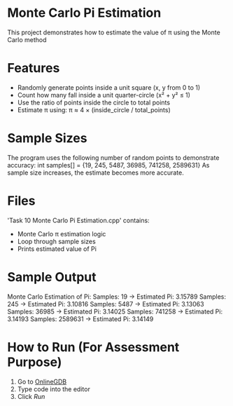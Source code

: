 
# Monte Carlo Pi Estimation

This project demonstrates how to estimate the value of π using the Monte Carlo method 

# Features
- Randomly generate points inside a unit square (x, y from 0 to 1)
- Count how many fall inside a unit quarter-circle (x² + y² ≤ 1)
- Use the ratio of points inside the circle to total points
- Estimate π using: π ≈ 4 × (inside_circle / total_points)

# Sample Sizes

The program uses the following number of random points to demonstrate accuracy:
int samples[] = {19, 245, 5487, 36985, 741258, 2589631}
As sample size increases, the estimate becomes more accurate.

# Files

'Task 10 Monte Carlo Pi Estimation.cpp' contains:
- Monte Carlo π estimation logic
- Loop through sample sizes
- Prints estimated value of Pi

# Sample Output

Monte Carlo Estimation of Pi:
Samples: 19 -> Estimated Pi: 3.15789
Samples: 245 -> Estimated Pi: 3.10816
Samples: 5487 -> Estimated Pi: 3.13063
Samples: 36985 -> Estimated Pi: 3.14025
Samples: 741258 -> Estimated Pi: 3.14193
Samples: 2589631 -> Estimated Pi: 3.14149

# How to Run (For Assessment Purpose)

1. Go to [OnlineGDB](https://www.onlinegdb.com/online_c++_compiler)
2. Type code into the editor
3. Click *Run*

